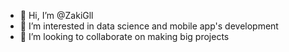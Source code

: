 - 👋 Hi, I’m @ZakiGll
- 👀 I’m interested in data science and mobile app's development
- 💞️ I’m looking to collaborate on making big projects

<!---
ZakiGll/ZakiGll is a ✨ special ✨ repository because its `README.md` (this file) appears on your GitHub profile.
You can click the Preview link to take a look at your changes.
--->
